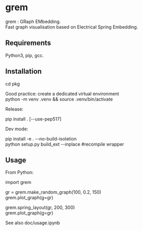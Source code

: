 # grem

grem : GRaph EMbedding. <br>
Fast graph visualisation based on Electrical Spring Embedding.

## Requirements

Python3, pip, gcc.

## Installation

cd pkg

Good practice: create a dedicated virtual environment <br>
python -m venv .venv && source .venv/bin/activate

Release:

pip install . [--use-pep517]

Dev mode:

pip install -e . --no-build-isolation <br>
python setup.py build\_ext --inplace #recompile wrapper

## Usage

From Python:

import grem

gr = grem.make\_random\_graph(100, 0.2, 150) <br>
grem.plot\_graph(g=gr)

grem.spring\_layout(gr, 200, 300) <br>
grem.plot\_graph(g=gr)

See also doc/usage.ipynb
